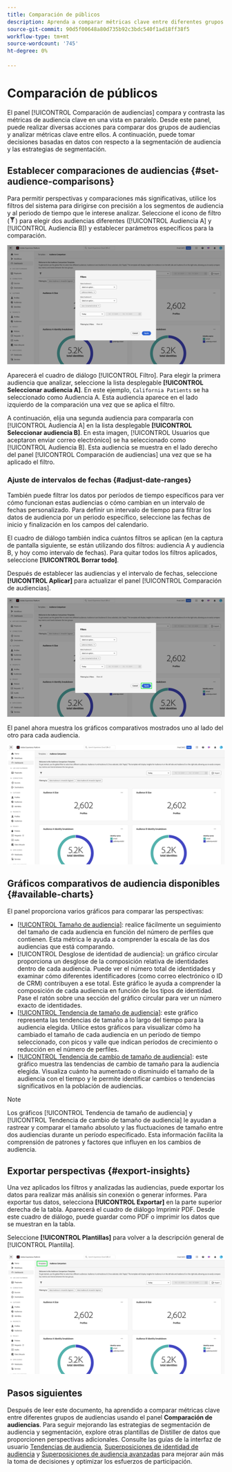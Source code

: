 ```yaml
---
title: Comparación de públicos
description: Aprenda a comparar métricas clave entre diferentes grupos de audiencias mediante el panel Comparación de audiencias. Establezca filtros de audiencia, analice tendencias y exporte perspectivas para decisiones basadas en datos
source-git-commit: 90d5f00648a80d735b92c3bdc540f1ad18ff38f5
workflow-type: tm+mt
source-wordcount: '745'
ht-degree: 0%

---
```


# Comparación de públicos

El panel [!UICONTROL Comparación de audiencias] compara y contrasta las métricas de audiencia clave en una vista en paralelo. Desde este panel, puede realizar diversas acciones para comparar dos grupos de audiencias y analizar métricas clave entre ellos. A continuación, puede tomar decisiones basadas en datos con respecto a la segmentación de audiencia y las estrategias de segmentación.

## Establecer comparaciones de audiencias {#set-audience-comparisons}

Para permitir perspectivas y comparaciones más significativas, utilice los filtros del sistema para dirigirse con precisión a los segmentos de audiencia y al periodo de tiempo que le interese analizar. Seleccione el icono de filtro (![El icono de filtro.](../../../images/icons/filter-icon-white.png)) para elegir dos audiencias diferentes ([!UICONTROL Audiencia A] y [!UICONTROL Audiencia B]) y establecer parámetros específicos para la comparación.

![Cuadro de diálogo Filtros en el panel de comparación de audiencias.](../../images/sql-insights-query-pro-mode/templates/audience-comparison-filters.png)

Aparecerá el cuadro de diálogo [!UICONTROL Filtro]. Para elegir la primera audiencia que analizar, seleccione la lista desplegable **[!UICONTROL Seleccionar audiencia A]**. En este ejemplo, `California Patients` se ha seleccionado como Audiencia A. Esta audiencia aparece en el lado izquierdo de la comparación una vez que se aplica el filtro.

A continuación, elija una segunda audiencia para compararla con [!UICONTROL Audiencia A] en la lista desplegable **[!UICONTROL Seleccionar audiencia B]**. En esta imagen, [!UICONTROL Usuarios que aceptaron enviar correo electrónico] se ha seleccionado como [!UICONTROL Audiencia B]. Esta audiencia se muestra en el lado derecho del panel [!UICONTROL Comparación de audiencias] una vez que se ha aplicado el filtro.

### Ajuste de intervalos de fechas {#adjust-date-ranges}

También puede filtrar los datos por períodos de tiempo específicos para ver cómo funcionan estas audiencias o cómo cambian en un intervalo de fechas personalizado. Para definir un intervalo de tiempo para filtrar los datos de audiencia por un periodo específico, seleccione las fechas de inicio y finalización en los campos del calendario.

El cuadro de diálogo también indica cuántos filtros se aplican (en la captura de pantalla siguiente, se están utilizando dos filtros: audiencia A y audiencia B, y hoy como intervalo de fechas). Para quitar todos los filtros aplicados, seleccione **[!UICONTROL Borrar todo]**.

Después de establecer las audiencias y el intervalo de fechas, seleccione **[!UICONTROL Aplicar]** para actualizar el panel [!UICONTROL Comparación de audiencias].

![Cuadro de diálogo Filtros en el panel de comparación de audiencias con Aplicar resaltado.](../../images/sql-insights-query-pro-mode/templates/audience-comparison-filters-apply.png)

El panel ahora muestra los gráficos comparativos mostrados uno al lado del otro para cada audiencia.

![Panel de comparación de audiencias con varios gráficos que comparan métricas para cada audiencia.](../../images/sql-insights-query-pro-mode/templates/audience-comparison-dashboard.png)

## Gráficos comparativos de audiencia disponibles {#available-charts}

<!-- Potentially could expand this section to include images of each widget.  -->

El panel proporciona varios gráficos para comparar las perspectivas:

- [[!UICONTROL Tamaño de audiencia]](../../guides/audiences.md#audience-size): realice fácilmente un seguimiento del tamaño de cada audiencia en función del número de perfiles que contienen. Esta métrica le ayuda a comprender la escala de las dos audiencias que está comparando.
- [!UICONTROL Desglose de identidad de audiencia]: un gráfico circular proporciona un desglose de la composición relativa de identidades dentro de cada audiencia. Puede ver el número total de identidades y examinar cómo diferentes identificadores (como correo electrónico o ID de CRM) contribuyen a ese total. Este gráfico le ayuda a comprender la composición de cada audiencia en función de los tipos de identidad. Pase el ratón sobre una sección del gráfico circular para ver un número exacto de identidades.
- [[!UICONTROL Tendencia de tamaño de audiencia]](../../guides/audiences.md#audience-size-trend): este gráfico representa las tendencias de tamaño a lo largo del tiempo para la audiencia elegida. Utilice estos gráficos para visualizar cómo ha cambiado el tamaño de cada audiencia en un período de tiempo seleccionado, con picos y valle que indican períodos de crecimiento o reducción en el número de perfiles.
- [[!UICONTROL Tendencia de cambio de tamaño de audiencia]](../../guides/audiences.md#audience-size-change-trend): este gráfico muestra las tendencias de cambio de tamaño para la audiencia elegida. Visualiza cuánto ha aumentado o disminuido el tamaño de la audiencia con el tiempo y le permite identificar cambios o tendencias significativos en la población de audiencias.

>[!NOTE]
>
>Los gráficos [!UICONTROL Tendencia de tamaño de audiencia] y [!UICONTROL Tendencia de cambio de tamaño de audiencia] le ayudan a rastrear y comparar el tamaño absoluto y las fluctuaciones de tamaño entre dos audiencias durante un período especificado. Esta información facilita la comprensión de patrones y factores que influyen en los cambios de audiencia.

## Exportar perspectivas {#export-insights}

Una vez aplicados los filtros y analizadas las audiencias, puede exportar los datos para realizar más análisis sin conexión o generar informes. Para exportar tus datos, selecciona **[!UICONTROL Exportar]** en la parte superior derecha de la tabla. Aparecerá el cuadro de diálogo Imprimir PDF. Desde este cuadro de diálogo, puede guardar como PDF o imprimir los datos que se muestran en la tabla.

Seleccione **[!UICONTROL Plantillas]** para volver a la descripción general de [!UICONTROL Plantilla].

![La vista Audiencia avanzada se superpone con las plantillas resaltadas.](../../images/sql-insights-query-pro-mode/templates/navigation.png)

## Pasos siguientes

Después de leer este documento, ha aprendido a comparar métricas clave entre diferentes grupos de audiencias usando el panel **Comparación de audiencias**. Para seguir mejorando las estrategias de segmentación de audiencia y segmentación, explore otras plantillas de Distiller de datos que proporcionen perspectivas adicionales. Consulte las guías de la interfaz de usuario [Tendencias de audiencia](./trends.md), [Superposiciones de identidad de audiencia](./identity-overlaps.md) y [Superposiciones de audiencia avanzadas](./overlaps.md) para mejorar aún más la toma de decisiones y optimizar los esfuerzos de participación.

